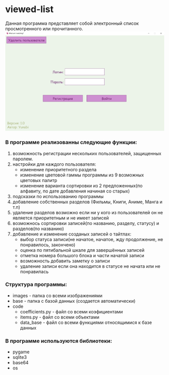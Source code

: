 # viewed-list
Данная программа представляет собой электронный список просмотренного или прочитанного.
![/images/picture.jpg](https://github.com/Yulya-S/viewed-list/blob/main/screenshots/screenshot_1.jpg)


### В программе реализованны следующие функции:
1. возможность регистрации нескольких пользователей, защищенных паролем.
2. настройки для каждого пользователя:
    - изменение приоритетного раздела
    - изменение цветовой гаммы программы из 9 возможных цветовых палитр
    - изменение варианта сортировки из 2 предложенных(по алфавиту, по дате добавления начиная со старых)
3. подсказки по использованию программы
4. добавление собственных разделов (Фильмы, Книги, Аниме, Манга и т.п)
5. удаление разделов возможно если ни у кого из пользователей он не является приоритетным и не имеет записей
6. возможнось сортировки записей(по названию, разделу, статусу) и разделов(по названию)
7. добавление и изменение созданых записей о тайтлах:
    - выбор статуса записи(не начатое, начатое, жду продолжение, не понравилось, закончено)
    - оценка по пятибальной шкале для завершённых записей
    - отметка номера большого блока и части начатой записи
    - возможность добавить заметку о записи
    - удаление записи если она находится в статусе не начата или не понравилась
### Структура программы:
- images - папка со всеми изображениями
- base - папка с базой данных (создается автоматически)
- code
    - coefficients.py - файл со всеми коэфициентами
    - items.py - файл со всеми объектами
    - data_base - файл со всеми функциями относящимися к базе данных
### В программе используются библиотеки:
- pygame
- sqlite3
- base64
- os

